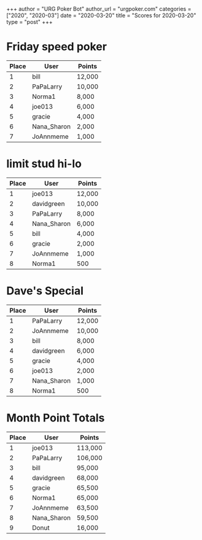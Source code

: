 +++
author = "URG Poker Bot"
author_url = "urgpoker.com"
categories = ["2020", "2020-03"]
date = "2020-03-20"
title = "Scores for 2020-03-20"
type = "post"
+++
# Friday speed poker

| Place | User | Points |
|-------|------|--------|
| 1 | bill | 12,000 |
| 2 | PaPaLarry | 10,000 |
| 3 | Norma1 | 8,000 |
| 4 | joe013 | 6,000 |
| 5 | gracie | 4,000 |
| 6 | Nana_Sharon | 2,000 |
| 7 | JoAnnmeme | 1,000 |

# limit stud hi-lo

| Place | User | Points |
|-------|------|--------|
| 1 | joe013 | 12,000 |
| 2 | davidgreen | 10,000 |
| 3 | PaPaLarry | 8,000 |
| 4 | Nana_Sharon | 6,000 |
| 5 | bill | 4,000 |
| 6 | gracie | 2,000 |
| 7 | JoAnnmeme | 1,000 |
| 8 | Norma1 | 500 |

# Dave's Special

| Place | User | Points |
|-------|------|--------|
| 1 | PaPaLarry | 12,000 |
| 2 | JoAnnmeme | 10,000 |
| 3 | bill | 8,000 |
| 4 | davidgreen | 6,000 |
| 5 | gracie | 4,000 |
| 6 | joe013 | 2,000 |
| 7 | Nana_Sharon | 1,000 |
| 8 | Norma1 | 500 |

# Month Point Totals

| Place | User | Points |
|-------|------|--------|
| 1 | joe013 | 113,000 |
| 2 | PaPaLarry | 106,000 |
| 3 | bill | 95,000 |
| 4 | davidgreen | 68,000 |
| 5 | gracie | 65,500 |
| 6 | Norma1 | 65,000 |
| 7 | JoAnnmeme | 63,500 |
| 8 | Nana_Sharon | 59,500 |
| 9 | Donut | 16,000 |
